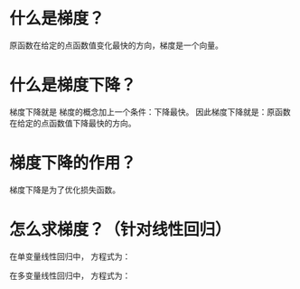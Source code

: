 # 什么是梯度？
原函数在给定的点函数值变化最快的方向，梯度是一个向量。

# 什么是梯度下降？
梯度下降就是 梯度的概念加上一个条件：下降最快。
因此梯度下降就是：原函数在给定的点函数值下降最快的方向。

# 梯度下降的作用？
梯度下降是为了优化损失函数。

# 怎么求梯度？（针对线性回归）
在单变量线性回归中，
方程式为：

在多变量线性回归中，
方程式为：





